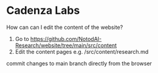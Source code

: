 # Cadenza Labs
How can can I edit the content of the website? 

1. Go to https://github.com/NotodAI-Research/website/tree/main/src/content
2. Edit the content pages e.g.  /src/content/research.md
 
commit changes to main branch directly from the browser
